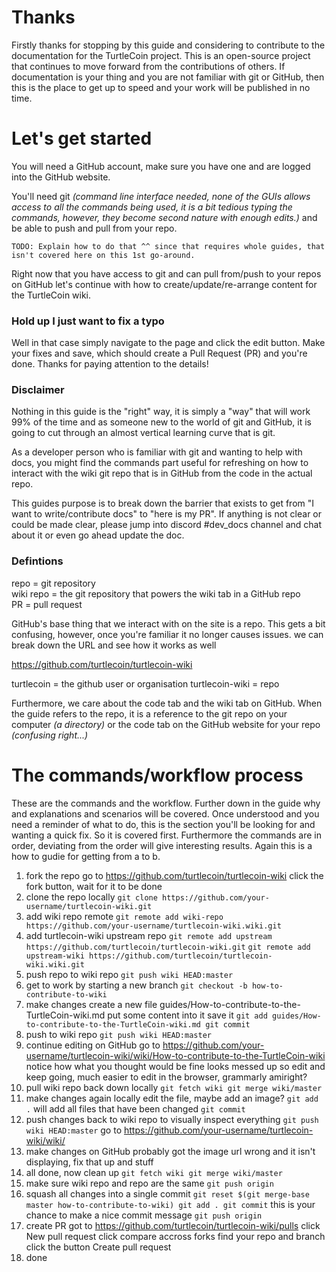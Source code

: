 # Thanks

Firstly thanks for stopping by this guide and considering to contribute to the documentation for the TurtleCoin project. This is an open-source project that continues to move forward from the contributions of others. If documentation is your thing and you are not familiar with git or GitHub, then this is the place to get up to speed and your work will be published in no time.

# Let's get started

You will need a GitHub account, make sure you have one and are logged into the GitHub website.

You'll need git _(command line interface needed, none of the GUIs allows access to all the commands being used, it is a bit tedious typing the commands, however, they become second nature with enough edits.)_ and be able to push and pull from your repo.

    TODO: Explain how to do that ^^ since that requires whole guides, that isn't covered here on this 1st go-around.

Right now that you have access to git and can pull from/push to your repos on GitHub let's continue with how to create/update/re-arrange content for the TurtleCoin wiki.

### Hold up I just want to fix a typo

Well in that case simply navigate to the page and click the edit button. Make your fixes and save, which should create a Pull Request (PR) and you're done. Thanks for paying attention to the details!

### Disclaimer

Nothing in this guide is the "right" way, it is simply a "way" that will work 99% of the time and as someone new to the world of git and GitHub, it is going to cut through an almost vertical learning curve that is git.

As a developer person who is familiar with git and wanting to help with docs, you might find the commands part useful for refreshing on how to interact with the wiki git repo that is in GitHub from the code in the actual repo.

This guides purpose is to break down the barrier that exists to get from "I want to write/contribute docs" to "here is my PR". If anything is not clear or could be made clear, please jump into discord #dev_docs channel and chat about it or even go ahead update the doc.

### Defintions

repo = git repository  
wiki repo = the git repository that powers the wiki tab in a GitHub repo  
PR = pull request  

GitHub's base thing that we interact with on the site is a repo. This gets a bit confusing, however, once you're familiar it no longer causes issues. we can break down the URL and see how it works as well

https://github.com/turtlecoin/turtlecoin-wiki

turtlecoin = the github user or organisation
turtlecoin-wiki = repo

Furthermore, we care about the code tab and the wiki tab on GitHub. When the guide refers to the repo, it is a reference to the git repo on your computer _(a directory)_ or the code tab on the GitHub website for your repo _(confusing right...)_

# The commands/workflow process

These are the commands and the workflow. Further down in the guide why and explanations and scenarios will be covered. Once understood and you need a reminder of what to do, this is the section you'll be looking for and wanting a quick fix. So it is covered first. Furthermore the commands are in order, deviating from the order will give interesting results. Again this is a how to gudie for getting from a to b.

1. fork the repo
  	go to https://github.com/turtlecoin/turtlecoin-wiki
  	click the fork button, wait for it to be done
2. clone the repo locally
  	`git clone https://github.com/your-username/turtlecoin-wiki.git`
3. add wiki repo remote
  	`git remote add wiki-repo https://github.com/your-username/turtlecoin-wiki.wiki.git`
4. add turtlecoin-wiki upstream repo
  	`git remote add upstream https://github.com/turtlecoin/turtlecoin-wiki.git`
	`git remote add upstream-wiki https://github.com/turtlecoin/turtlecoin-wiki.wiki.git`
5. push repo to wiki repo
	`git push wiki HEAD:master`
6. get to work by starting a new branch
	`git checkout -b how-to-contribute-to-wiki`
7. make changes
	create a new file guides/How-to-contribute-to-the-TurtleCoin-wiki.md
	put some content into it
	save it
	`git add guides/How-to-contribute-to-the-TurtleCoin-wiki.md
	git commit`
8. push to wiki repo
	`git push wiki HEAD:master`
9. continue editing on GitHub
    go to https://github.com/your-username/turtlecoin-wiki/wiki/How-to-contribute-to-the-TurtleCoin-wiki
    notice how what you thought would be fine looks messed up
    so edit and keep going, much easier to edit in the browser, grammarly amiright?
10. pull wiki repo back down locally
    `git fetch wiki
    git merge wiki/master`
11. make changes again locally
    edit the file, maybe add an image?
    `git add .` will add all files that have been changed
    `git commit`
12. push changes back to wiki repo to visually inspect everything
	`git push wiki HEAD:master`
	go to https://github.com/your-username/turtlecoin-wiki/wiki/
13. make changes on GitHub
	probably got the image url wrong and it isn't displaying, fix that up and stuff
14. all done, now clean up
	`git fetch wiki
	git merge wiki/master`
15. make sure wiki repo and repo are the same
	`git push origin`
16. squash all changes into a single commit
	`git reset $(git merge-base master how-to-contribute-to-wiki)
	git add .
	git commit` this is your chance to make a nice commit message
	`git push origin` 
17. create PR
	got to https://github.com/turtlecoin/turtlecoin-wiki/pulls
	click New pull request
	click compare accross forks
	find your repo and branch
	click the button Create pull request
18. done
